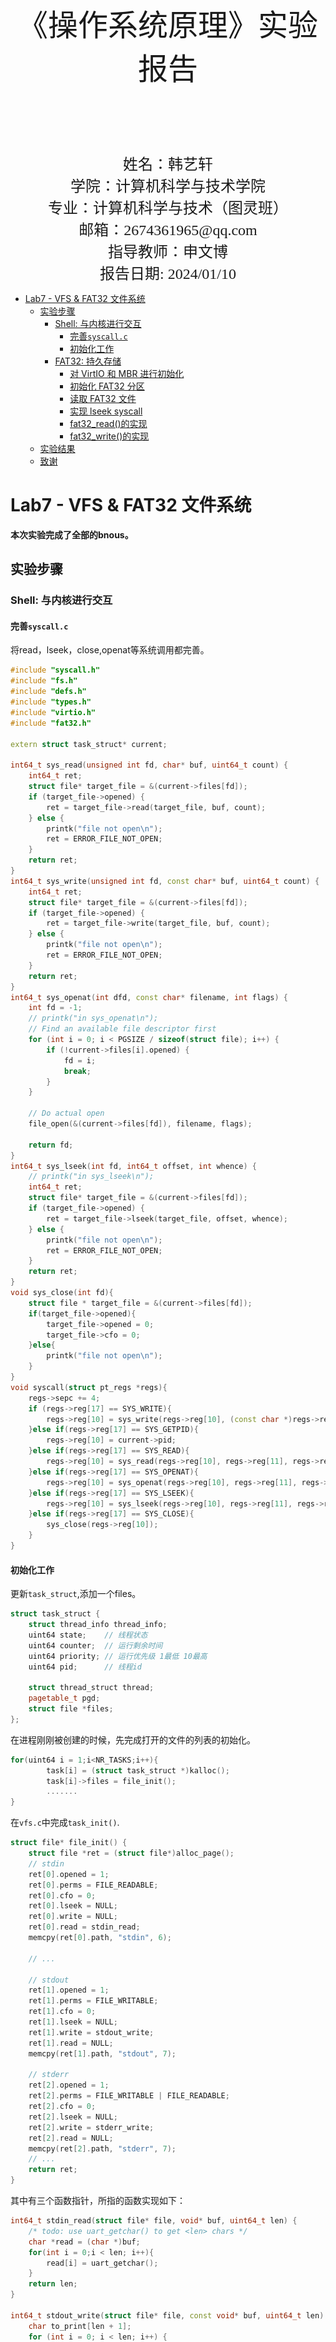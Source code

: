 <br/>
<br/>
<br/>
<br/>
<br/>
<br/>
<br/>
<br/>
<br/>
<br/>
<br/>
<br/>

<center>
<center><font face="黑体" size = 100>
    《操作系统原理》实验报告
  </font></center>
  <br/>
<br/>
<br/>
<br/>
<br/>
<br/>
  <center><font face="黑体" size = 5>
    姓名：韩艺轩
  </font></center>
  <center><font face="黑体" size = 5>
    学院：计算机科学与技术学院
  </font></center>
  <center><font face="黑体" size = 5>
    专业：计算机科学与技术（图灵班）
  </font></center>
  <center><font face="黑体" size = 5>
    邮箱：2674361965@qq.com
  </font></center> 
  <center><font face="黑体" size = 5>
    指导教师：申文博
  </font></center>
</center>

<center>
<font face="黑体" size = 5>
    报告日期: 2024/01/10
  </font>
</center> 

<div STYLE="page-break-after: always;"></div>

<!-- TOC -->

- [Lab7 - VFS \& FAT32 文件系统](#lab7---vfs--fat32-文件系统)
  - [实验步骤](#实验步骤)
    - [Shell: 与内核进行交互](#shell-与内核进行交互)
      - [完善`syscall.c`](#完善syscallc)
      - [初始化工作](#初始化工作)
    - [FAT32: 持久存储](#fat32-持久存储)
      - [对 VirtIO 和 MBR 进行初始化](#对-virtio-和-mbr-进行初始化)
      - [初始化 FAT32 分区](#初始化-fat32-分区)
      - [读取 FAT32 文件](#读取-fat32-文件)
      - [实现 lseek syscall](#实现-lseek-syscall)
      - [fat32\_read()的实现](#fat32_read的实现)
      - [fat32\_write()的实现](#fat32_write的实现)
  - [实验结果](#实验结果)
  - [致谢](#致谢)

<!-- /TOC -->
<div STYLE="page-break-after: always;"></div>


# Lab7 - VFS & FAT32 文件系统

**本次实验完成了全部的bnous。**

## 实验步骤

### Shell: 与内核进行交互

#### 完善`syscall.c`

将read，lseek，close,openat等系统调用都完善。

```cpp
#include "syscall.h"
#include "fs.h"
#include "defs.h"
#include "types.h"
#include "virtio.h"
#include "fat32.h"

extern struct task_struct* current;

int64_t sys_read(unsigned int fd, char* buf, uint64_t count) {
    int64_t ret;
    struct file* target_file = &(current->files[fd]);
    if (target_file->opened) {
        ret = target_file->read(target_file, buf, count);
    } else {
        printk("file not open\n");
        ret = ERROR_FILE_NOT_OPEN;
    }
    return ret;
}
int64_t sys_write(unsigned int fd, const char* buf, uint64_t count) {
    int64_t ret;
    struct file* target_file = &(current->files[fd]);
    if (target_file->opened) {
        ret = target_file->write(target_file, buf, count);
    } else {
        printk("file not open\n");
        ret = ERROR_FILE_NOT_OPEN;
    }
    return ret;
}
int64_t sys_openat(int dfd, const char* filename, int flags) {
    int fd = -1;
    // printk("in sys_openat\n");
    // Find an available file descriptor first
    for (int i = 0; i < PGSIZE / sizeof(struct file); i++) {
        if (!current->files[i].opened) {
            fd = i;
            break;
        }
    }

    // Do actual open
    file_open(&(current->files[fd]), filename, flags);

    return fd;
}
int64_t sys_lseek(int fd, int64_t offset, int whence) {
    // printk("in sys_lseek\n");
    int64_t ret;
    struct file* target_file = &(current->files[fd]);
    if (target_file->opened) {
        ret = target_file->lseek(target_file, offset, whence);
    } else {
        printk("file not open\n");
        ret = ERROR_FILE_NOT_OPEN;
    }
    return ret;
}
void sys_close(int fd){
    struct file * target_file = &(current->files[fd]);
    if(target_file->opened){
        target_file->opened = 0;
        target_file->cfo = 0;
    }else{
        printk("file not open\n");
    }
}
void syscall(struct pt_regs *regs){
    regs->sepc += 4;
    if (regs->reg[17] == SYS_WRITE){
        regs->reg[10] = sys_write(regs->reg[10], (const char *)regs->reg[11], regs->reg[12]);
    }else if(regs->reg[17] == SYS_GETPID){
        regs->reg[10] = current->pid;
    }else if(regs->reg[17] == SYS_READ){
        regs->reg[10] = sys_read(regs->reg[10], regs->reg[11], regs->reg[12]);
    }else if(regs->reg[17] == SYS_OPENAT){
        regs->reg[10] = sys_openat(regs->reg[10], regs->reg[11], regs->reg[12]);
    }else if(regs->reg[17] == SYS_LSEEK){
        regs->reg[10] = sys_lseek(regs->reg[10], regs->reg[11], regs->reg[12]);
    }else if(regs->reg[17] == SYS_CLOSE){
        sys_close(regs->reg[10]);
    }
}
```

#### 初始化工作

更新`task_struct`,添加一个files。

```cpp
struct task_struct {
    struct thread_info thread_info;
    uint64 state;    // 线程状态
    uint64 counter;  // 运行剩余时间
    uint64 priority; // 运行优先级 1最低 10最高
    uint64 pid;      // 线程id

    struct thread_struct thread;
    pagetable_t pgd;
    struct file *files;
};
```

在进程刚刚被创建的时候，先完成打开的文件的列表的初始化。

```cpp
for(uint64 i = 1;i<NR_TASKS;i++){
        task[i] = (struct task_struct *)kalloc();
        task[i]->files = file_init();
        .......
}
```

在`vfs.c`中完成`task_init()`.

```cpp
struct file* file_init() {
    struct file *ret = (struct file*)alloc_page();
    // stdin
    ret[0].opened = 1;
    ret[0].perms = FILE_READABLE;
    ret[0].cfo = 0;
    ret[0].lseek = NULL;
    ret[0].write = NULL;
    ret[0].read = stdin_read;
    memcpy(ret[0].path, "stdin", 6);

    // ...

    // stdout
    ret[1].opened = 1;
    ret[1].perms = FILE_WRITABLE;
    ret[1].cfo = 0;
    ret[1].lseek = NULL;
    ret[1].write = stdout_write;
    ret[1].read = NULL;
    memcpy(ret[1].path, "stdout", 7);

    // stderr
    ret[2].opened = 1;
    ret[2].perms = FILE_WRITABLE | FILE_READABLE;
    ret[2].cfo = 0;
    ret[2].lseek = NULL;
    ret[2].write = stderr_write;
    ret[2].read = NULL;
    memcpy(ret[2].path, "stderr", 7);
    // ...
    return ret;
}
```

其中有三个函数指针，所指的函数实现如下：

```cpp
int64_t stdin_read(struct file* file, void* buf, uint64_t len) {
    /* todo: use uart_getchar() to get <len> chars */
    char *read = (char *)buf;
    for(int i = 0;i < len; i++){
        read[i] = uart_getchar();
    }
    return len;
}

int64_t stdout_write(struct file* file, const void* buf, uint64_t len) {
    char to_print[len + 1];
    for (int i = 0; i < len; i++) {
        to_print[i] = ((const char*)buf)[i];
    }
    to_print[len] = 0;
    return printk(buf);
}

int64_t stderr_write(struct file* file, const void* buf, uint64_t len) {
    char to_print[len + 1];
    for (int i = 0; i < len; i++) {
        to_print[i] = ((const char*)buf)[i];
    }
    to_print[len] = 0;
    return printk(buf);
}
```

至此，可以实现与shell的交互，结果在最后给出。

### FAT32: 持久存储

#### 对 VirtIO 和 MBR 进行初始化

```cpp
void task_init() {
    ......
    printk("...proc_init done!\n");
    virtio_dev_init();
    mbr_init();
}
```

#### 初始化 FAT32 分区

fat32_volume 是用来存储我们实验中需要用到的元数据的，需要根据 fat32_bpb 中的数据来进行计算并初始化。

```cpp
void fat32_init(uint64_t lba, uint64_t size) {
    virtio_blk_read_sector(lba, (void*)&fat32_header);
    uint64 reserve = fat32_header.rsvd_sec_cnt;
    uint64 Fat = fat32_header.num_fats * fat32_header.fat_sz32;
    fat32_volume.first_data_sec = lba + reserve+Fat;
    fat32_volume.sec_per_cluster = fat32_header.sec_per_clus;
    fat32_volume.first_fat_sec = lba + reserve;
    fat32_volume.fat_sz = fat32_header.fat_sz32;

    virtio_blk_read_sector(fat32_volume.first_data_sec, fat32_buf); // Get the root directory
    struct fat32_dir_entry *dir_entry = (struct fat32_dir_entry *)fat32_buf;
}
```

#### 读取 FAT32 文件

大部分逻辑框架已经给出，只需要实现`fat32_open_file`.首先要截取文件名除去根目录，然后将文件名转换为大写，然后在根目录中找，获得簇号。

```cpp
struct fat32_file fat32_open_file(const char *path) {
    // printk("in 32_file_open\n");
    char path_[strlen(path)];
    for(uint64 i = 0;i < strlen(path);i++){
        path_[i] = path[i+1];
    }
    uint64 temp = next_slash(path_);
    char t[strlen(path_)-temp-1];
    if(temp!=-1){
        for(uint64 i = 0;i<strlen(path_)-temp;i++){
            t[i] = path_[i+temp+1];
        }
    }
    struct fat32_file file;
    to_upper_case((char *)t);
    // printk("%d\n",strlen(t));
    virtio_blk_read_sector(fat32_volume.first_data_sec, fat32_buf); // Get the root directory
    struct fat32_dir_entry *dir_entry = (struct fat32_dir_entry *)fat32_buf;
    uint64 i = 0;
    for(i=0;i<512;i++){
        // printk("dir_entry[i].name=%s",dir_entry[i].name);
        if(memcmp(dir_entry[i].name, t, strlen(t))==0){
            // printk("find!%d\n", i);
            file.cluster = dir_entry[i].startlow | dir_entry[i].starthi << 16;
            file.dir.cluster = dir_entry[i].startlow | dir_entry[i].starthi << 16;
            uint64 temp = cluster_to_sector(file.dir.cluster);
            file.dir.index = i;
            break;
        }
    }
    // printk("leaving...\n");
    return file;
}
```

#### 实现 lseek syscall

`sys_lseek()`在报告一开始已经给出。不做赘述，按照不同的whence调整cfo的位置。
```cpp
int64_t fat32_lseek(struct file* file, int64_t offset, uint64_t whence) {
    // printk("in lseek\n");
    if (whence == SEEK_SET) {
        file->cfo = offset;
    } else if (whence == SEEK_CUR) {
        file->cfo = file->cfo + offset;
    } else if (whence == SEEK_END) {
        /* Calculate file length */
        virtio_blk_read_sector(fat32_volume.first_data_sec, fat32_buf); // Get the root directory
        struct fat32_dir_entry *dir_entry = (struct fat32_dir_entry *)fat32_buf;
        file->cfo = dir_entry[file->fat32_file.dir.index].size;
    } else {
        printk("fat32_lseek: whence not implemented\n");
        while (1);
    }
    return file->cfo;
}
```

#### fat32_read()的实现

实现`fat32_read()`函数，因为每次只能最多读长度为 509 的字符串，所以需要分多次读入，靠file->cfo来记录读到哪里了，因为只能根据簇号读这一个簇中的扇区，所以在读完某一个簇的时候还需要重新获得下一个簇的扇区号。
```cpp
int64_t fat32_read(struct file* file, void* buf, uint64_t len) {
    // printk("%d\n", file->cfo);
    virtio_blk_read_sector(fat32_volume.first_data_sec, fat32_buf); // Get the root directory
    struct fat32_dir_entry *dir_entry = (struct fat32_dir_entry *)fat32_buf;
    uint64 file_total_len = dir_entry[file->fat32_file.dir.index].size;
    // printk("total len = %d\n", file_total_len);
    uint64 cluster_size = fat32_volume.sec_per_cluster * 512;
    uint64 left_len = len;
    if(file_total_len - file->cfo < len){
        left_len = file_total_len - file->cfo;
    }
    uint64 ret = 0;
    uint32_t cluster = file->fat32_file.cluster + file->cfo/cluster_size;
    while(left_len > 0){
        uint64 sec = cluster_to_sector(cluster);
        virtio_blk_read_sector(sec, fat32_buf);
        uint64 offset = file->cfo % cluster_size;
        uint64 left_part_in_cluster = cluster_size - offset;
        // printk("offset = %d\n", offset);
        // printk("left_part = %d\n", left_part_in_cluster);
        // printk("left_len = %d\n", left_len);
        if(left_len >= left_part_in_cluster){
            memcpy(buf, fat32_buf + offset, left_part_in_cluster);
            file->cfo += left_part_in_cluster;
            left_len -= left_part_in_cluster;
            ret += left_part_in_cluster;
        }else{
            memcpy(buf, fat32_buf + offset, left_len);
            file->cfo += left_len;
            ret += left_len;
            left_len = 0;
        }
        uint32_t next_cluster_number = next_cluster(cluster);

        if (next_cluster_number >= 0x0ffffff8) {
            break;
        }
        cluster = next_cluster_number;
    }
    // printk("ret = %d", ret);
    return ret;
    /* todo: read content to buf, and return read length */
}
```

#### fat32_write()的实现

写操作比较简单，主要是要记得重新写回io。
```cpp
int64_t fat32_write(struct file* file, const void* buf, uint64_t len) {
    uint64 sec = cluster_to_sector(file->fat32_file.cluster);
    virtio_blk_read_sector(sec, fat32_buf);
    // printk("%d\n", file->cfo);
    memcpy(fat32_buf+file->cfo, buf, len);
    virtio_blk_write_sector(sec, fat32_buf);
    return 0;
    /* todo: fat32_write */
}
```
## 实验结果

如图所示，已经将命令框选出来了，实现了交互，读文件，写入文件的操作。写后再读可以发现 torvalds改成了TORVALDS.
![Alt text](<屏幕截图 2024-01-10 160649.png>)

## 致谢

至此，操作系统所有内容结束，话不多说，这门课让我把学过的几乎所有知识串联起来了，可以算的上一个初级professor了，可以说是醍醐灌顶，感谢老师和助教的细心讲解，感谢！